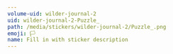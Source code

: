 ```yaml
---
volume-uid: wilder-journal-2
uid: wilder-journal-2-Puzzle_
path: /media/stickers/wilder-journal-2/Puzzle_.png
emoji: 🏳️
name: Fill in with sticker description
---
```

